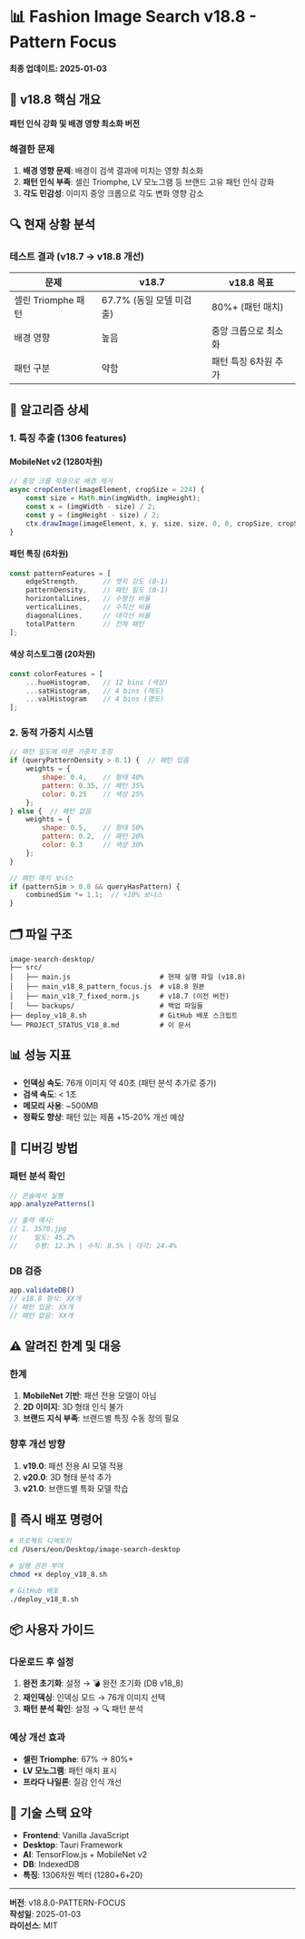 # 📊 Fashion Image Search v18.8 - Pattern Focus
**최종 업데이트: 2025-01-03**

## 🎯 v18.8 핵심 개요
**패턴 인식 강화 및 배경 영향 최소화 버전**

### 해결한 문제
1. **배경 영향 문제**: 배경이 검색 결과에 미치는 영향 최소화
2. **패턴 인식 부족**: 셀린 Triomphe, LV 모노그램 등 브랜드 고유 패턴 인식 강화
3. **각도 민감성**: 이미지 중앙 크롭으로 각도 변화 영향 감소

## 🔍 현재 상황 분석

### 테스트 결과 (v18.7 → v18.8 개선)
| 문제 | v18.7 | v18.8 목표 |
|------|-------|-----------|
| 셀린 Triomphe 패턴 | 67.7% (동일 모델 미검출) | 80%+ (패턴 매치) |
| 배경 영향 | 높음 | 중앙 크롭으로 최소화 |
| 패턴 구분 | 약함 | 패턴 특징 6차원 추가 |

## 📐 알고리즘 상세

### 1. 특징 추출 (1306 features)

#### MobileNet v2 (1280차원)
```javascript
// 중앙 크롭 적용으로 배경 제거
async cropCenter(imageElement, cropSize = 224) {
    const size = Math.min(imgWidth, imgHeight);
    const x = (imgWidth - size) / 2;
    const y = (imgHeight - size) / 2;
    ctx.drawImage(imageElement, x, y, size, size, 0, 0, cropSize, cropSize);
}
```

#### 패턴 특징 (6차원)
```javascript
const patternFeatures = [
    edgeStrength,      // 엣지 강도 (0-1)
    patternDensity,    // 패턴 밀도 (0-1)
    horizontalLines,   // 수평선 비율
    verticalLines,     // 수직선 비율
    diagonalLines,     // 대각선 비율
    totalPattern       // 전체 패턴
];
```

#### 색상 히스토그램 (20차원)
```javascript
const colorFeatures = [
    ...hueHistogram,   // 12 bins (색상)
    ...satHistogram,   // 4 bins (채도)
    ...valHistogram    // 4 bins (명도)
];
```

### 2. 동적 가중치 시스템
```javascript
// 패턴 밀도에 따른 가중치 조정
if (queryPatternDensity > 0.1) {  // 패턴 있음
    weights = {
        shape: 0.4,    // 형태 40%
        pattern: 0.35, // 패턴 35%
        color: 0.25    // 색상 25%
    };
} else {  // 패턴 없음
    weights = {
        shape: 0.5,    // 형태 50%
        pattern: 0.2,  // 패턴 20%
        color: 0.3     // 색상 30%
    };
}

// 패턴 매치 보너스
if (patternSim > 0.8 && queryHasPattern) {
    combinedSim *= 1.1;  // +10% 보너스
}
```

## 🗂️ 파일 구조
```
image-search-desktop/
├── src/
│   ├── main.js                      # 현재 실행 파일 (v18.8)
│   ├── main_v18_8_pattern_focus.js  # v18.8 원본
│   ├── main_v18_7_fixed_norm.js     # v18.7 (이전 버전)
│   └── backups/                     # 백업 파일들
├── deploy_v18_8.sh                  # GitHub 배포 스크립트
└── PROJECT_STATUS_V18_8.md          # 이 문서
```

## 📊 성능 지표
- **인덱싱 속도**: 76개 이미지 약 40초 (패턴 분석 추가로 증가)
- **검색 속도**: < 1초
- **메모리 사용**: ~500MB
- **정확도 향상**: 패턴 있는 제품 +15-20% 개선 예상

## 🐛 디버깅 방법

### 패턴 분석 확인
```javascript
// 콘솔에서 실행
app.analyzePatterns()

// 출력 예시:
// 1. 3570.jpg
//    밀도: 45.2%
//    수평: 12.3% | 수직: 8.5% | 대각: 24.4%
```

### DB 검증
```javascript
app.validateDB()
// v18.8 형식: XX개
// 패턴 있음: XX개
// 패턴 없음: XX개
```

## ⚠️ 알려진 한계 및 대응

### 한계
1. **MobileNet 기반**: 패션 전용 모델이 아님
2. **2D 이미지**: 3D 형태 인식 불가
3. **브랜드 지식 부족**: 브랜드별 특징 수동 정의 필요

### 향후 개선 방향
1. **v19.0**: 패션 전용 AI 모델 적용
2. **v20.0**: 3D 형태 분석 추가
3. **v21.0**: 브랜드별 특화 모델 학습

## 🚀 즉시 배포 명령어

```bash
# 프로젝트 디렉토리
cd /Users/eon/Desktop/image-search-desktop

# 실행 권한 부여
chmod +x deploy_v18_8.sh

# GitHub 배포
./deploy_v18_8.sh
```

## 📦 사용자 가이드

### 다운로드 후 설정
1. **완전 초기화**: 설정 → 💣 완전 초기화 (DB v18_8)
2. **재인덱싱**: 인덱싱 모드 → 76개 이미지 선택
3. **패턴 분석 확인**: 설정 → 🔍 패턴 분석

### 예상 개선 효과
- **셀린 Triomphe**: 67% → 80%+ 
- **LV 모노그램**: 패턴 매치 표시
- **프라다 나일론**: 질감 인식 개선

## 📝 기술 스택 요약
- **Frontend**: Vanilla JavaScript
- **Desktop**: Tauri Framework
- **AI**: TensorFlow.js + MobileNet v2
- **DB**: IndexedDB
- **특징**: 1306차원 벡터 (1280+6+20)

---
**버전**: v18.8.0-PATTERN-FOCUS  
**작성일**: 2025-01-03  
**라이선스**: MIT